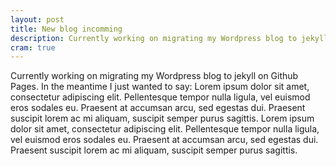 ```yaml
---
layout: post
title: New blog incomming
description: Currently working on migrating my Wordpress blog to jekyll on Github Pages.
cram: true
---
```


Currently working on migrating my Wordpress blog to jekyll on Github Pages.
In the meantime I just wanted to say: Lorem ipsum dolor sit amet, consectetur
adipiscing elit. Pellentesque tempor nulla ligula, vel euismod eros sodales
eu. Praesent at accumsan arcu, sed egestas dui. Praesent suscipit lorem ac mi
aliquam, suscipit semper purus sagittis. Lorem ipsum dolor sit amet, consectetur
adipiscing elit. Pellentesque tempor nulla ligula, vel euismod eros sodales
eu. Praesent at accumsan arcu, sed egestas dui. Praesent suscipit lorem ac mi
aliquam, suscipit semper purus sagittis. 
